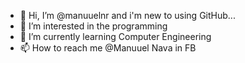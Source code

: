 - 👋 Hi, I’m @manuuelnr and i'm new to using GitHub...
- 👀 I’m interested in the programming
- 🌱 I’m currently learning Computer Engineering
- 📫 How to reach me @Manuuel Nava in FB
